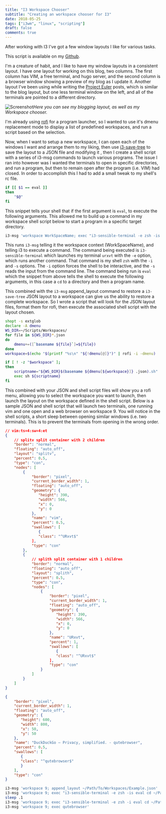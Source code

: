 ```yaml
---
title: "I3 Workspace Chooser"
subtitle: "Creating an workspace chooser for I3"
date: 2018-05-25
tags: ["i3wm", "linux", "scripting"]
draft: false
comments: true
---
```


After working with I3 I've got a few window layouts I like for various tasks.
<!--more-->

This script is available on my [Github](https://github.com/AarynSmith/I3-Workspace-Chooser).

I'm a creature of habit, and I like to have my window layouts in a consistent layout. I have one layout for working on this blog, two columns. The first column has VIM, a free terminal, and hugo server, and the second column is a browser window showing a preview of my blog as I update it. Another layout I've been using while writing the [Project Euler](/tags/euler/) posts, which is similar to the blog layout, but one less terminal window on the left, and all of the terminals are pointed to a different directory.

![Screenshot](/img/I3-Workspace-Chooser-Screenshot.png)_Here you can see my blogging layout, as well as my Workspace chooser._

I'm already using [rofi](https://github.com/DaveDavenport/rofi) for a program launcher, so I wanted to use it's dmenu replacement mode to display a list of predefined workspaces, and run a script based on the selection.

Now, when I want to setup a new workspace, I can open each of the windows I want and arrange them to my liking, then use [i3-save-tree](https://i3wm.org/docs/layout-saving.html) to save the layout to a JSON file and modifying it , then I create a shell script with a series of i3-msg commands to launch various programs. The issue I ran into however was I wanted the terminals to open in specific directories, and run a program, but then to remain open after the program (i.e. VIM) had closed. In order to accomplish this I had to add a small tweak to my shell's rc file.

```bash
if [[ $1 == eval ]]
then
    "$@"
fi
```

This snippet tells your shell that if the first argument is `eval`, to execute the following arguments. This allowed me to build up a command in my workspace shell script below to start a program in a specific target directory.

```bash
i3-msg 'workspace WorkSpaceName; exec "i3-sensible-terminal -e zsh -is eval cd ~/Target_Directory/\; programName"'
```

This runs `i3-msg` telling it the workspace context (WorkSpaceName), and telling i3 to execute a command. The command being executed is `i3-sensible-terminal` which launches my terminal `urxvt` with the `-e` option, which runs another command. That command is my shell `zsh` with the `-i` and `-s` options. The `-i` option forces the shell to be interactive, and the `-s` reads the input from the command line. The command being run is `eval` which the snippet from above tells the shell to execute the following arguments, in this case a `cd` to a directory and then a program name.

This combined with the `i3-msg` append_layout command to restore a `i3-save-tree` JSON layout to a workspace can give us the ability to restore a complete workspace. So I wrote a script that will look for the JSON layout files, format them for rofi, then execute the associated shell script with the layout chosen.

```bash
shopt -s extglob
declare -A dmenu
WS_DIR=~/Scripts/Workspaces/
for file in ${WS_DIR}*.json
do
    dmenu+=([`basename ${file}`]=${file})
done
workspace=$(echo "$(printf "%s\n" "${!dmenu[@]}")" | rofi -i -dmenu)

if [ ! -z "$workspace" ];
then
    scriptname="${WS_DIR}$(basename ${dmenu[${workspace}]} .json).sh"
    exec sh ${scriptname}
fi
```

This combined with your JSON and shell script files will show you a rofi menu, allowing you to select the workspace you want to launch, then launch the layout on the workspace defined in the shell script. Below is a sample JSON and shell script that will launch two terminals, one running vim and one open and a web browser on workspace 9. You will notice in the shell scripts, a short sleep between opening similar windows (i.e. two terminals). This is to prevent the terminals from opening in the wrong order.

```json
// vim:ts=4:sw=4:et
{
    // splitv split container with 2 children
    "border": "normal",
    "floating": "auto_off",
    "layout": "splitv",
    "percent": 0.5,
    "type": "con",
    "nodes": [
        {
            "border": "pixel",
            "current_border_width": 1,
            "floating": "auto_off",
            "geometry": {
               "height": 390,
               "width": 566,
               "x": 0,
               "y": 0
            },
            "name": "vim",
            "percent": 0.5,
            "swallows": [
               {
               "class": "^URxvt$"
            ],
            "type": "con"
        },
        {
            // splith split container with 1 children
            "border": "normal",
            "floating": "auto_off",
            "layout": "splith",
            "percent": 0.5,
            "type": "con",
            "nodes": [
                {
                    "border": "pixel",
                    "current_border_width": 1,
                    "floating": "auto_off",
                    "geometry": {
                       "height": 390,
                       "width": 566,
                       "x": 0,
                       "y": 0
                    },
                    "name": "URxvt",
                    "percent": 1,
                    "swallows": [
                       {
                       "class": "^URxvt$"
                    ],
                    "type": "con"
                }
            ]
        }
    ]
}

{
    "border": "pixel",
    "current_border_width": 1,
    "floating": "auto_off",
    "geometry": {
       "height": 600,
       "width": 800,
       "x": 50,
       "y": 50
    },
    "name": "DuckDuckGo — Privacy, simplified. - qutebrowser",
    "percent": 0.5,
    "swallows": [
       {
       "class": "^qutebrowser$"
       }
    ],
    "type": "con"
}
```

```bash
i3-msg 'workspace 9; append_layout ~/Path/To/Workspaces/Example.json'
i3-msg 'workspace 9; exec "i3-sensible-terminal -e zsh -is eval cd ~/Path/To/Project\; vim"'
sleep .1
i3-msg 'workspace 9; exec "i3-sensible-terminal -e zsh -i eval cd ~/Path/To/Project"'
i3-msg 'workspace 9; exec qutebrowser'
```
